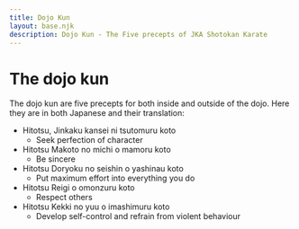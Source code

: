 ```yaml
---
title: Dojo Kun 
layout: base.njk
description: Dojo Kun - The Five precepts of JKA Shotokan Karate
---
```

# The dojo kun

The dojo kun are five precepts for both inside and outside of the dojo. Here they are in both Japanese and their translation: 

* Hitotsu, Jinkaku kansei ni tsutomuru koto
  * Seek perfection of character
* Hitotsu Makoto no michi o mamoru koto
  * Be sincere
* Hitotsu Doryoku no seishin o yashinau koto
  * Put maximum effort into everything you do
* Hitotsu Reigi o omonzuru koto
  * Respect others
* Hitotsu Kekki no yuu o imashimuru koto
  * Develop self-control and refrain from violent behaviour
